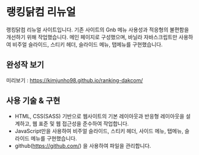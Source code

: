 # 랭킹닭컴 리뉴얼

랭킹닭컴 리뉴얼 사이트입니다. 기존 사이트의 Gnb 메뉴 사용성과 적응형의 불편함을 개선하기 위해 작업했습니다. 
메인 페이지로 구성했으며, 바닐라 자바스크립트만 사용하여 비주얼 슬라이드, 스티키 헤더, 슬라이드 메뉴, 탭메뉴를 구현했습니다.

## 완성작 보기 
미리보기 : https://kimjunho98.github.io/ranking-dakcom/

## 사용 기술 & 구현
- HTML, CSS(SASS) 기반으로 웹사이트의 기본 레이아웃과 반응형 레이아웃을 설계하고, 웹 표준 및 웹 접근성을 준수하여 작업합니다.
- JavaScript만을 사용하여 비주얼 슬라이드, 스티키 헤더, 사이드 메뉴, 탭메뉴, 슬라이드 메뉴를 구현했습니다.
- github(https://github.com/) 을 사용하여 파일을 관리합니다.
